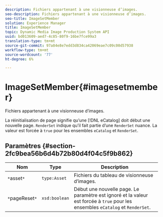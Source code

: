```yaml
---
description: Fichiers appartenant à une visionneuse d’images.
seo-description: Fichiers appartenant à une visionneuse d’images.
seo-title: ImageSetMember
solution: Experience Manager
title: ImageSetMember
topic: Dynamic Media Image Production System API
uuid: bd013609-aed7-4c85-80f9-16be7fce99a3
translation-type: tm+mt
source-git-commit: 97a84e8e7edd3d834ca42069eae7c09c00d57938
workflow-type: tm+mt
source-wordcount: '77'
ht-degree: 6%

---
```



# ImageSetMember{#imagesetmember}

Fichiers appartenant à une visionneuse d’images.

La réinitialisation de page signifie qu’une [!DNL eCatalog] doit début une nouvelle page. `RenderSet` indique qu’il fait partie d’une  `RenderSet` nuance. La valeur est forcée à `true` pour les ensembles `eCatalog` et `RenderSet`.

## Paramètres {#section-2fc9bea56b6d4b72b80d4f04c5f9b862}

| Nom | Type | Description |
|---|---|---|
| `*`asset`*` | `type:Asset` | Fichiers du tableau de visionneuse d’images. |
| `*`pageReset`*` | `xsd:boolean` | Début une nouvelle page. Le paramètre est ignoré et la valeur est forcée à `true` pour les ensembles `eCatalog` et `RenderSet`. |

